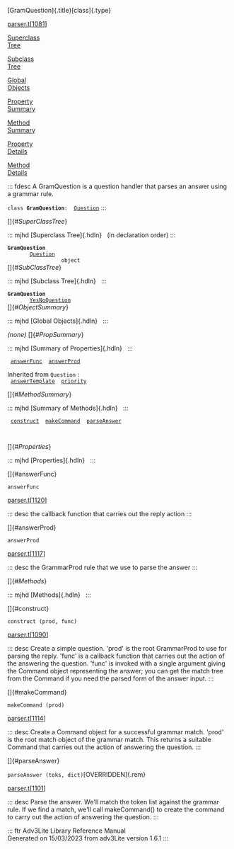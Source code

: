 [GramQuestion]{.title}[class]{.type}

[parser.t](../file/parser.t.html)\[[1081](../source/parser.t.html#1081)\]

[Superclass\
Tree](#_SuperClassTree_)

[Subclass\
Tree](#_SubClassTree_)

[Global\
Objects](#_ObjectSummary_)

[Property\
Summary](#_PropSummary_)

[Method\
Summary](#_MethodSummary_)

[Property\
Details](#_Properties_)

[Method\
Details](#_Methods_)

::: fdesc
A GramQuestion is a question handler that parses an answer using a
grammar rule.

`class `**`GramQuestion`**` :   `[`Question`](../object/Question.html)
:::

[]{#_SuperClassTree_}

::: mjhd
[Superclass Tree]{.hdln}   (in declaration order)
:::

**`GramQuestion`**\
`         `[`Question`](../object/Question.html)\
`                 object`\
[]{#_SubClassTree_}

::: mjhd
[Subclass Tree]{.hdln}  
:::

**`GramQuestion`**\
`         `[`YesNoQuestion`](../object/YesNoQuestion.html)\
[]{#_ObjectSummary_}

::: mjhd
[Global Objects]{.hdln}  
:::

*(none)* []{#_PropSummary_}

::: mjhd
[Summary of Properties]{.hdln}  
:::

` `[`answerFunc`](#answerFunc)`  `[`answerProd`](#answerProd)`  `

Inherited from `Question` :\
` `[`answerTemplate`](../object/Question.html#answerTemplate)`  `[`priority`](../object/Question.html#priority)`  `

[]{#_MethodSummary_}

::: mjhd
[Summary of Methods]{.hdln}  
:::

` `[`construct`](#construct)`  `[`makeCommand`](#makeCommand)`  `[`parseAnswer`](#parseAnswer)`  `

` `

[]{#_Properties_}

::: mjhd
[Properties]{.hdln}  
:::

[]{#answerFunc}

`answerFunc`

[parser.t](../file/parser.t.html)\[[1120](../source/parser.t.html#1120)\]

::: desc
the callback function that carries out the reply action
:::

[]{#answerProd}

`answerProd`

[parser.t](../file/parser.t.html)\[[1117](../source/parser.t.html#1117)\]

::: desc
the GrammarProd rule that we use to parse the answer
:::

[]{#_Methods_}

::: mjhd
[Methods]{.hdln}  
:::

[]{#construct}

`construct (prod, func)`

[parser.t](../file/parser.t.html)\[[1090](../source/parser.t.html#1090)\]

::: desc
Create a simple question. \'prod\' is the root GrammarProd to use for
parsing the reply. \'func\' is a callback function that carries out the
action of the answering the question. \'func\' is invoked with a single
argument giving the Command object representing the answer; you can get
the match tree from the Command if you need the parsed form of the
answer input.
:::

[]{#makeCommand}

`makeCommand (prod)`

[parser.t](../file/parser.t.html)\[[1114](../source/parser.t.html#1114)\]

::: desc
Create a Command object for a successful grammar match. \'prod\' is the
root match object of the grammar match. This returns a suitable Command
that carries out the action of answering the question.
:::

[]{#parseAnswer}

`parseAnswer (toks, dict)`[OVERRIDDEN]{.rem}

[parser.t](../file/parser.t.html)\[[1101](../source/parser.t.html#1101)\]

::: desc
Parse the answer. We\'ll match the token list against the grammar rule.
If we find a match, we\'ll call makeCommand() to create the command to
carry out the action of answering the question.
:::

::: ftr
Adv3Lite Library Reference Manual\
Generated on 15/03/2023 from adv3Lite version 1.6.1
:::
